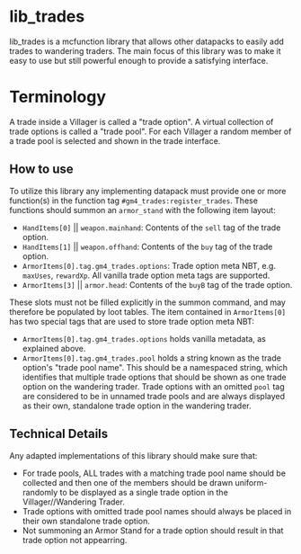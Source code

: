 # lib_trades

lib_trades is a mcfunction library that allows other datapacks to easily add trades to wandering traders. The main focus of this library was to make it easy to use but still powerful enough to provide a satisfying interface.

# Terminology
A trade inside a Villager is called a "trade option".
A virtual collection of trade options is called a "trade pool". For each Villager a random member of a trade pool is selected and shown in the trade interface.

## How to use
To utilize this library any implementing datapack must provide one or more function(s) in the function tag `#gm4_trades:register_trades`. These functions should summon an `armor_stand` with the following item layout:
- `HandItems[0]` || `weapon.mainhand`: Contents of the `sell` tag of the trade option.
- `HandItems[1]` || `weapon.offhand`: Contents of the `buy` tag of the trade option.
- `ArmorItems[0].tag.gm4_trades.options`: Trade option meta NBT, e.g. `maxUses`, `rewardXp`. All vanilla trade option meta tags are supported.
- `ArmorItems[3]` || `armor.head`: Contents of the `buyB` tag of the trade option.

These slots must not be filled explicitly in the summon command, and may therefore be populated by loot tables. The item contained in `ArmorItems[0]` has two special tags that are used to store trade option meta NBT:
- `ArmorItems[0].tag.gm4_trades.options` holds vanilla metadata, as explained above.
- `ArmorItems[0].tag.gm4_trades.pool` holds a string known as the trade option's "trade pool name". This should be a namespaced string, which identifies that multiple trade options that should be shown as one trade option on the wandering trader. Trade options with an omitted `pool` tag are considered to be in unnamed trade pools and are always displayed as their own, standalone trade option in the wandering trader.

## Technical Details
Any adapted implementations of this library should make sure that:
- For trade pools, ALL trades with a matching trade pool name should be collected and then one of the members should be drawn uniform-randomly to be displayed as a single trade option in the Villager//Wandering Trader.
- Trade options with omitted trade pool names should always be placed in their own standalone trade option.
- Not summoning an Armor Stand for a trade option should result in that trade option not appearring. 
